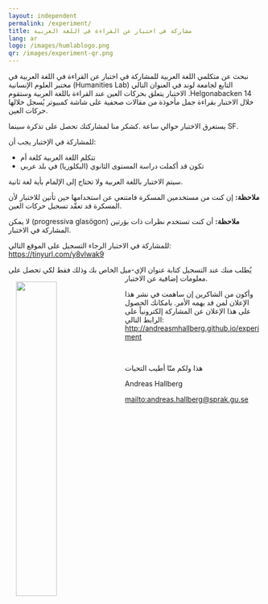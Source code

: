 ```yaml
---
layout: independent
permalink: /experiment/
title: مشاركة في اختبار عن القراءة في اللغة العربية
lang: ar
logo: /images/humlablogo.png
qr: /images/experiment-qr.png
---
```


نبحث عن متكلمي اللغة العربية للمشاركة في اختبار عن القراءة في اللغة العربية في مختبر العلوم الإنسانية (Humanities&nbsp;Lab) التابع لجامعة لوند في العنوان التالي <span dir="ltr">Helgonabacken&nbsp;14</span>. الاختبار يتعلق بحركات العين عند القراءة باللغة العربية وستقوم خلال الاختبار بقراءة جمل مأخوذة من مقالات صحفية على شاشة كمبيوتر يُسجل خلالها حركات العين.

يستغرق الاختبار حوالي ساعة .كشكر منا لمشاركتك تحصل على تذكرة سينما&nbsp;<span dir='ltr'>SF</span>.

للمشاركة في الإختبار يجب أن:

- تتكلم اللغة العربية كلغة أم
- تكون قد أكملت دراسة المستوى الثانوي (البكلوريا) في بلد عربي

سيتم الاختبار باللغة العربية ولا تحتاج إلى الإلمام بأية لغة ثانية.

**ملاحظة:** إن كنت من مستخدمين المسكرة فامتنعي عن استخدامها حين تأتين للاختبار لأن المسكرة قد تعقّد تسجيل حركات العين.

**ملاحظة:** أن كنت تستخدم نظرات ذات بؤرتين <span dir="ltr">(progressiva&nbsp;glasögon)</span> لا يمكن المشاركة في الاختبار.

للمشاركة في الاختبار الرجاء التسجيل على الموقع التالي: <https://tinyurl.com/y8vlwak9>


يُطلب منك عند التسجيل كتابة عنوان الإي-ميل الخاص بك وذلك فقط لكي تحصل على معلومات إضافية عن الاختبار.
<img src="{{ page.qr }}" style="width:40%; float: left; padding: 15px">

وأكون من الشاكرين إن ساهمت في نشر هذا الإعلان لمن قد يهمه الأمر. بامكانك الحصول على هذا الإعلان عن المشاركة  إلكترونياً على الرابط التالي: <http://andreasmhallberg.github.io/experiment>


&nbsp;


هذا ولكم منّا أطيب التحيات 


Andreas Hallberg

<mailto:andreas.hallberg@sprak.gu.se>

